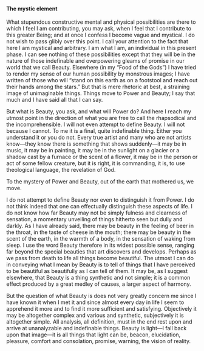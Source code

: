 #### The mystic element

What stupendous constructive mental and physical possibilities are there
to which I feel I am contributing, you may ask, when I feel that I
contribute to this greater Being; and at once I confess I become vague
and mystical. I do not wish to pass glibly over this point. I call your
attention to the fact that here I am mystical and arbitrary. I am what I
am, an individual in this present phase. I can see nothing of these
possibilities except that they will be in the nature of those
indefinable and overpowering gleams of promise in our world that we call
Beauty. Elsewhere (in my “Food of the Gods”) I have tried to render my
sense of our human possibility by monstrous images; I have written of
those who will “stand on this earth as on a footstool and reach out
their hands among the stars.” But that is mere rhetoric at best, a
straining image of unimaginable things. Things move to Power and Beauty;
I say that much and I have said all that I can say.

But what is Beauty, you ask, and what will Power do? And here I reach my
utmost point in the direction of what you are free to call the
rhapsodical and the incomprehensible. I will not even attempt to define
Beauty. I will not because I cannot. To me it is a final, quite
indefinable thing. Either you understand it or you do not. Every true
artist and many who are not artists know—they know there is something
that shows suddenly—it may be in music, it may be in painting, it may be
in the sunlight on a glacier or a shadow cast by a furnace or the scent
of a flower, it may be in the person or act of some fellow creature, but
it is right, it is commanding, it is, to use theological language, the
revelation of God.

To the mystery of Power and Beauty, out of the earth that mothered us,
we move.

I do not attempt to define Beauty nor even to distinguish it from Power.
I do not think indeed that one can effectually distinguish these aspects
of life. I do not know how far Beauty may not be simply fulness and
clearness of sensation, a momentary unveiling of things hitherto seen
but dully and darkly. As I have already said, there may be beauty in the
feeling of beer in the throat, in the taste of cheese in the mouth;
there may be beauty in the scent of the earth, in the warmth of a body,
in the sensation of waking from sleep. I use the word Beauty therefore
in its widest possible sense, ranging far beyond the special beauties
that art discovers and develops. Perhaps as we pass from death to life
all things become beautiful. The utmost I can do in conveying what I
mean by Beauty is to tell of things that I have perceived to be
beautiful as beautifully as I can tell of them. It may be, as I suggest
elsewhere, that Beauty is a thing synthetic and not simple; it is a
common effect produced by a great medley of causes, a larger aspect of
harmony.

But the question of what Beauty is does not very greatly concern me
since I have known it when I met it and since almost every day in life I
seem to apprehend it more and to find it more sufficient and satisfying.
Objectively it may be altogether complex and various and synthetic,
subjectively it is altogether simple. All analysis, all definition, must
in the end rest upon and arrive at unanalyzable and indefinable things.
Beauty is light—I fall back upon that image—it is all things that light
can be, beacon, elucidation, pleasure, comfort and consolation, promise,
warning, the vision of reality.
